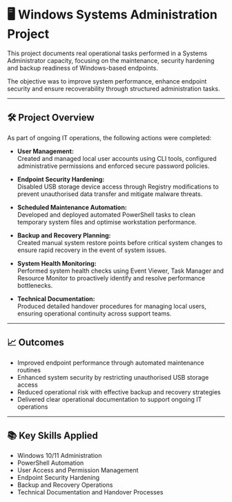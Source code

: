 # 🖥️ Windows Systems Administration Project

This project documents real operational tasks performed in a Systems Administrator capacity, focusing on the maintenance, security hardening and backup readiness of Windows-based endpoints.

The objective was to improve system performance, enhance endpoint security and ensure recoverability through structured administration tasks.

---

## 🛠️ Project Overview

As part of ongoing IT operations, the following actions were completed:

- **User Management:**  
  Created and managed local user accounts using CLI tools, configured administrative permissions and enforced secure password policies.

- **Endpoint Security Hardening:**  
  Disabled USB storage device access through Registry modifications to prevent unauthorised data transfer and mitigate malware threats.

- **Scheduled Maintenance Automation:**  
  Developed and deployed automated PowerShell tasks to clean temporary system files and optimise workstation performance.

- **Backup and Recovery Planning:**  
  Created manual system restore points before critical system changes to ensure rapid recovery in the event of system issues.

- **System Health Monitoring:**  
  Performed system health checks using Event Viewer, Task Manager and Resource Monitor to proactively identify and resolve performance bottlenecks.

- **Technical Documentation:**  
  Produced detailed handover procedures for managing local users, ensuring operational continuity across support teams.

---

## 📈 Outcomes

- Improved endpoint performance through automated maintenance routines
- Enhanced system security by restricting unauthorised USB storage access
- Reduced operational risk with effective backup and recovery strategies
- Delivered clear operational documentation to support ongoing IT operations

---

## 📚 Key Skills Applied

- Windows 10/11 Administration
- PowerShell Automation
- User Access and Permission Management
- Endpoint Security Hardening
- Backup and Recovery Operations
- Technical Documentation and Handover Processes
